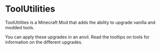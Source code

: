 # ToolUtilities

ToolUtilities is a Minecraft Mod that adds the ability to upgrade vanilla and modded tools.

You can apply these upgrades in an anvil. Read the tooltips on tools for information on the different upgrades.
